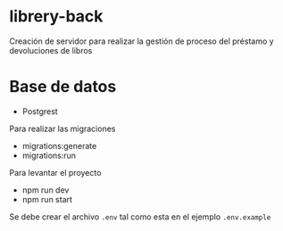 # librery-back
Creación de servidor para realizar la gestión de proceso del préstamo y devoluciones de libros

# Base de datos
- Postgrest

Para realizar las migraciones
- migrations:generate
- migrations:run

Para levantar el proyecto
- npm run dev
- npm run start

Se debe crear el archivo `.env` tal como esta en el ejemplo `.env.example`
